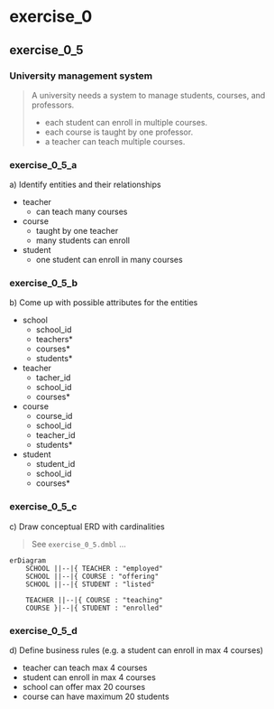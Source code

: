 # exercise_0

## exercise_0_5

### University management system

> A university needs a system to manage students, courses, and professors.
>
> - each student can enroll in multiple courses.
> - each course is taught by one professor.
> - a teacher can teach multiple courses.

### exercise_0_5_a

a) Identify entities and their relationships

- teacher
    - can teach many courses
- course
    - taught by one teacher
    - many students can enroll
- student
    - one student can enroll in many courses

### exercise_0_5_b

b) Come up with possible attributes for the entities

- school
    - school_id
    - teachers*
    - courses*
    - students*
- teacher
    - tacher_id
    - school_id
    - courses*
- course
    - course_id
    - school_id
    - teacher_id
    - students*
- student
    - student_id
    - school_id
    - courses*

### exercise_0_5_c

c) Draw conceptual ERD with cardinalities

> See `exercise_0_5.dmbl` ...

```mermaid
erDiagram
    SCHOOL ||--|{ TEACHER : "employed"
    SCHOOL ||--|{ COURSE : "offering"
    SCHOOL ||--|{ STUDENT : "listed"

    TEACHER ||--|{ COURSE : "teaching"
    COURSE }|--|{ STUDENT : "enrolled"
```

### exercise_0_5_d

d) Define business rules (e.g. a student can enroll in max 4 courses)

- teacher can teach max 4 courses
- student can enroll in max 4 courses
- school can offer max 20 courses
- course can have maximum 20 students
